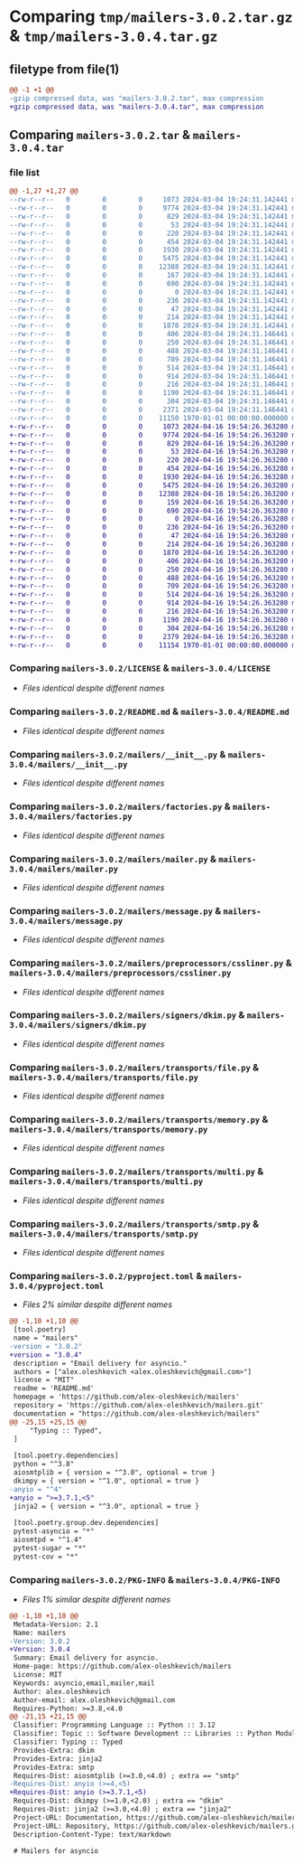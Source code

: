 # Comparing `tmp/mailers-3.0.2.tar.gz` & `tmp/mailers-3.0.4.tar.gz`

## filetype from file(1)

```diff
@@ -1 +1 @@
-gzip compressed data, was "mailers-3.0.2.tar", max compression
+gzip compressed data, was "mailers-3.0.4.tar", max compression
```

## Comparing `mailers-3.0.2.tar` & `mailers-3.0.4.tar`

### file list

```diff
@@ -1,27 +1,27 @@
--rw-r--r--   0        0        0     1073 2024-03-04 19:24:31.142441 mailers-3.0.2/LICENSE
--rw-r--r--   0        0        0     9774 2024-03-04 19:24:31.142441 mailers-3.0.2/README.md
--rw-r--r--   0        0        0      829 2024-03-04 19:24:31.142441 mailers-3.0.2/mailers/__init__.py
--rw-r--r--   0        0        0       53 2024-03-04 19:24:31.142441 mailers-3.0.2/mailers/encrypters/__init__.py
--rw-r--r--   0        0        0      220 2024-03-04 19:24:31.142441 mailers-3.0.2/mailers/encrypters/base.py
--rw-r--r--   0        0        0      454 2024-03-04 19:24:31.142441 mailers-3.0.2/mailers/exceptions.py
--rw-r--r--   0        0        0     1930 2024-03-04 19:24:31.142441 mailers-3.0.2/mailers/factories.py
--rw-r--r--   0        0        0     5475 2024-03-04 19:24:31.142441 mailers-3.0.2/mailers/mailer.py
--rw-r--r--   0        0        0    12388 2024-03-04 19:24:31.142441 mailers-3.0.2/mailers/message.py
--rw-r--r--   0        0        0      167 2024-03-04 19:24:31.142441 mailers-3.0.2/mailers/preprocessors/__init__.py
--rw-r--r--   0        0        0      690 2024-03-04 19:24:31.142441 mailers-3.0.2/mailers/preprocessors/cssliner.py
--rw-r--r--   0        0        0        0 2024-03-04 19:24:31.142441 mailers-3.0.2/mailers/py.typed
--rw-r--r--   0        0        0      236 2024-03-04 19:24:31.142441 mailers-3.0.2/mailers/pytest_plugin.py
--rw-r--r--   0        0        0       47 2024-03-04 19:24:31.142441 mailers-3.0.2/mailers/signers/__init__.py
--rw-r--r--   0        0        0      214 2024-03-04 19:24:31.142441 mailers-3.0.2/mailers/signers/base.py
--rw-r--r--   0        0        0     1870 2024-03-04 19:24:31.142441 mailers-3.0.2/mailers/signers/dkim.py
--rw-r--r--   0        0        0      406 2024-03-04 19:24:31.146441 mailers-3.0.2/mailers/transports/__init__.py
--rw-r--r--   0        0        0      250 2024-03-04 19:24:31.146441 mailers-3.0.2/mailers/transports/base.py
--rw-r--r--   0        0        0      488 2024-03-04 19:24:31.146441 mailers-3.0.2/mailers/transports/console.py
--rw-r--r--   0        0        0      709 2024-03-04 19:24:31.146441 mailers-3.0.2/mailers/transports/file.py
--rw-r--r--   0        0        0      514 2024-03-04 19:24:31.146441 mailers-3.0.2/mailers/transports/memory.py
--rw-r--r--   0        0        0      914 2024-03-04 19:24:31.146441 mailers-3.0.2/mailers/transports/multi.py
--rw-r--r--   0        0        0      216 2024-03-04 19:24:31.146441 mailers-3.0.2/mailers/transports/null.py
--rw-r--r--   0        0        0     1190 2024-03-04 19:24:31.146441 mailers-3.0.2/mailers/transports/smtp.py
--rw-r--r--   0        0        0      304 2024-03-04 19:24:31.146441 mailers-3.0.2/mailers/transports/stream.py
--rw-r--r--   0        0        0     2371 2024-03-04 19:24:31.146441 mailers-3.0.2/pyproject.toml
--rw-r--r--   0        0        0    11150 1970-01-01 00:00:00.000000 mailers-3.0.2/PKG-INFO
+-rw-r--r--   0        0        0     1073 2024-04-16 19:54:26.363280 mailers-3.0.4/LICENSE
+-rw-r--r--   0        0        0     9774 2024-04-16 19:54:26.363280 mailers-3.0.4/README.md
+-rw-r--r--   0        0        0      829 2024-04-16 19:54:26.363280 mailers-3.0.4/mailers/__init__.py
+-rw-r--r--   0        0        0       53 2024-04-16 19:54:26.363280 mailers-3.0.4/mailers/encrypters/__init__.py
+-rw-r--r--   0        0        0      220 2024-04-16 19:54:26.363280 mailers-3.0.4/mailers/encrypters/base.py
+-rw-r--r--   0        0        0      454 2024-04-16 19:54:26.363280 mailers-3.0.4/mailers/exceptions.py
+-rw-r--r--   0        0        0     1930 2024-04-16 19:54:26.363280 mailers-3.0.4/mailers/factories.py
+-rw-r--r--   0        0        0     5475 2024-04-16 19:54:26.363280 mailers-3.0.4/mailers/mailer.py
+-rw-r--r--   0        0        0    12388 2024-04-16 19:54:26.363280 mailers-3.0.4/mailers/message.py
+-rw-r--r--   0        0        0      159 2024-04-16 19:54:26.363280 mailers-3.0.4/mailers/preprocessors/__init__.py
+-rw-r--r--   0        0        0      690 2024-04-16 19:54:26.363280 mailers-3.0.4/mailers/preprocessors/cssliner.py
+-rw-r--r--   0        0        0        0 2024-04-16 19:54:26.363280 mailers-3.0.4/mailers/py.typed
+-rw-r--r--   0        0        0      236 2024-04-16 19:54:26.363280 mailers-3.0.4/mailers/pytest_plugin.py
+-rw-r--r--   0        0        0       47 2024-04-16 19:54:26.363280 mailers-3.0.4/mailers/signers/__init__.py
+-rw-r--r--   0        0        0      214 2024-04-16 19:54:26.363280 mailers-3.0.4/mailers/signers/base.py
+-rw-r--r--   0        0        0     1870 2024-04-16 19:54:26.363280 mailers-3.0.4/mailers/signers/dkim.py
+-rw-r--r--   0        0        0      406 2024-04-16 19:54:26.363280 mailers-3.0.4/mailers/transports/__init__.py
+-rw-r--r--   0        0        0      250 2024-04-16 19:54:26.363280 mailers-3.0.4/mailers/transports/base.py
+-rw-r--r--   0        0        0      488 2024-04-16 19:54:26.363280 mailers-3.0.4/mailers/transports/console.py
+-rw-r--r--   0        0        0      709 2024-04-16 19:54:26.363280 mailers-3.0.4/mailers/transports/file.py
+-rw-r--r--   0        0        0      514 2024-04-16 19:54:26.363280 mailers-3.0.4/mailers/transports/memory.py
+-rw-r--r--   0        0        0      914 2024-04-16 19:54:26.363280 mailers-3.0.4/mailers/transports/multi.py
+-rw-r--r--   0        0        0      216 2024-04-16 19:54:26.363280 mailers-3.0.4/mailers/transports/null.py
+-rw-r--r--   0        0        0     1190 2024-04-16 19:54:26.363280 mailers-3.0.4/mailers/transports/smtp.py
+-rw-r--r--   0        0        0      304 2024-04-16 19:54:26.363280 mailers-3.0.4/mailers/transports/stream.py
+-rw-r--r--   0        0        0     2379 2024-04-16 19:54:26.363280 mailers-3.0.4/pyproject.toml
+-rw-r--r--   0        0        0    11154 1970-01-01 00:00:00.000000 mailers-3.0.4/PKG-INFO
```

### Comparing `mailers-3.0.2/LICENSE` & `mailers-3.0.4/LICENSE`

 * *Files identical despite different names*

### Comparing `mailers-3.0.2/README.md` & `mailers-3.0.4/README.md`

 * *Files identical despite different names*

### Comparing `mailers-3.0.2/mailers/__init__.py` & `mailers-3.0.4/mailers/__init__.py`

 * *Files identical despite different names*

### Comparing `mailers-3.0.2/mailers/factories.py` & `mailers-3.0.4/mailers/factories.py`

 * *Files identical despite different names*

### Comparing `mailers-3.0.2/mailers/mailer.py` & `mailers-3.0.4/mailers/mailer.py`

 * *Files identical despite different names*

### Comparing `mailers-3.0.2/mailers/message.py` & `mailers-3.0.4/mailers/message.py`

 * *Files identical despite different names*

### Comparing `mailers-3.0.2/mailers/preprocessors/cssliner.py` & `mailers-3.0.4/mailers/preprocessors/cssliner.py`

 * *Files identical despite different names*

### Comparing `mailers-3.0.2/mailers/signers/dkim.py` & `mailers-3.0.4/mailers/signers/dkim.py`

 * *Files identical despite different names*

### Comparing `mailers-3.0.2/mailers/transports/file.py` & `mailers-3.0.4/mailers/transports/file.py`

 * *Files identical despite different names*

### Comparing `mailers-3.0.2/mailers/transports/memory.py` & `mailers-3.0.4/mailers/transports/memory.py`

 * *Files identical despite different names*

### Comparing `mailers-3.0.2/mailers/transports/multi.py` & `mailers-3.0.4/mailers/transports/multi.py`

 * *Files identical despite different names*

### Comparing `mailers-3.0.2/mailers/transports/smtp.py` & `mailers-3.0.4/mailers/transports/smtp.py`

 * *Files identical despite different names*

### Comparing `mailers-3.0.2/pyproject.toml` & `mailers-3.0.4/pyproject.toml`

 * *Files 2% similar despite different names*

```diff
@@ -1,10 +1,10 @@
 [tool.poetry]
 name = "mailers"
-version = "3.0.2"
+version = "3.0.4"
 description = "Email delivery for asyncio."
 authors = ["alex.oleshkevich <alex.oleshkevich@gmail.com>"]
 license = "MIT"
 readme = 'README.md'
 homepage = 'https://github.com/alex-oleshkevich/mailers'
 repository = 'https://github.com/alex-oleshkevich/mailers.git'
 documentation = "https://github.com/alex-oleshkevich/mailers"
@@ -25,15 +25,15 @@
     "Typing :: Typed",
 ]
 
 [tool.poetry.dependencies]
 python = "^3.8"
 aiosmtplib = { version = "^3.0", optional = true }
 dkimpy = { version = "^1.0", optional = true }
-anyio = "^4"
+anyio = ">=3.7.1,<5"
 jinja2 = { version = "^3.0", optional = true }
 
 [tool.poetry.group.dev.dependencies]
 pytest-asyncio = "*"
 aiosmtpd = "^1.4"
 pytest-sugar = "*"
 pytest-cov = "*"
```

### Comparing `mailers-3.0.2/PKG-INFO` & `mailers-3.0.4/PKG-INFO`

 * *Files 1% similar despite different names*

```diff
@@ -1,10 +1,10 @@
 Metadata-Version: 2.1
 Name: mailers
-Version: 3.0.2
+Version: 3.0.4
 Summary: Email delivery for asyncio.
 Home-page: https://github.com/alex-oleshkevich/mailers
 License: MIT
 Keywords: asyncio,email,mailer,mail
 Author: alex.oleshkevich
 Author-email: alex.oleshkevich@gmail.com
 Requires-Python: >=3.8,<4.0
@@ -21,15 +21,15 @@
 Classifier: Programming Language :: Python :: 3.12
 Classifier: Topic :: Software Development :: Libraries :: Python Modules
 Classifier: Typing :: Typed
 Provides-Extra: dkim
 Provides-Extra: jinja2
 Provides-Extra: smtp
 Requires-Dist: aiosmtplib (>=3.0,<4.0) ; extra == "smtp"
-Requires-Dist: anyio (>=4,<5)
+Requires-Dist: anyio (>=3.7.1,<5)
 Requires-Dist: dkimpy (>=1.0,<2.0) ; extra == "dkim"
 Requires-Dist: jinja2 (>=3.0,<4.0) ; extra == "jinja2"
 Project-URL: Documentation, https://github.com/alex-oleshkevich/mailers
 Project-URL: Repository, https://github.com/alex-oleshkevich/mailers.git
 Description-Content-Type: text/markdown
 
 # Mailers for asyncio
```

